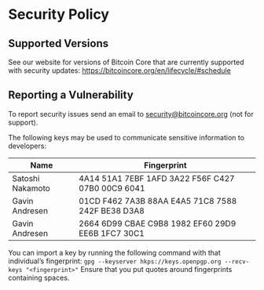# Security Policy

## Supported Versions

See our website for versions of Bitcoin Core that are currently supported with
security updates: https://bitcoincore.org/en/lifecycle/#schedule

## Reporting a Vulnerability

To report security issues send an email to security@bitcoincore.org (not for support).

The following keys may be used to communicate sensitive information to developers:

| Name | Fingerprint |
|------|-------------|
| Satoshi Nakamoto | 4A14 51A1 7EBF 1AFD 3A22 F56F C427 07B0 00C9 6041|
| Gavin Andresen   | 01CD F462 7A3B 88AA E4A5 71C8 7588 242F BE38 D3A8|
| Gavin Andresen   | 2664 6D99 CBAE C9B8 1982 EF60 29D9 EE6B 1FC7 30C1|

You can import a key by running the following command with that individual’s fingerprint: `gpg --keyserver hkps://keys.openpgp.org --recv-keys "<fingerprint>"` Ensure that you put quotes around fingerprints containing spaces.
